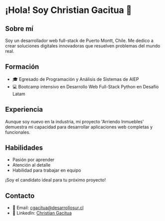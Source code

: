 # ¡Hola! Soy Christian Gacitua 👋

## Sobre mí
Soy un desarrollador web full-stack de Puerto Montt, Chile. Me dedico a crear soluciones digitales innovadoras que resuelven problemas del mundo real.

## Formación
- 🎓 Egresado de Programación y Análisis de Sistemas de AIEP
- 💻 Bootcamp intensivo en Desarrollo Web Full-Stack Python en Desafío Latam

## Experiencia
Aunque soy nuevo en la industria, mi proyecto 'Arriendo Inmuebles' demuestra mi capacidad para desarrollar aplicaciones web completas y funcionales. 

## Habilidades
- Pasión por aprender
- Atención al detalle
- Habilidad para trabajar en equipo

¡Soy el candidato ideal para tu próximo proyecto!

## Contacto
- 📧 Email: cgacitua@desarrollosur.cl
- 🔗 LinkedIn: [Christian Gacitua](https://www.linkedin.com/in/mrzeltor/)
